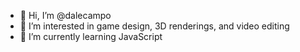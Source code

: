 - 👋 Hi, I’m @dalecampo
- 👀 I’m interested in game design, 3D renderings, and video editing
- 🌱 I’m currently learning JavaScript

<!---
dalecampo/dalecampo is a ✨ special ✨ repository because its `README.md` (this file) appears on your GitHub profile.
You can click the Preview link to take a look at your changes.
--->
